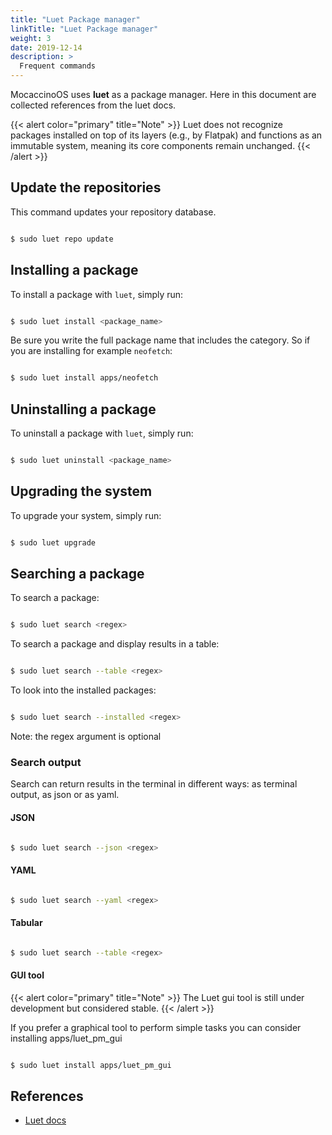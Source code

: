 ```yaml
---
title: "Luet Package manager"
linkTitle: "Luet Package manager"
weight: 3
date: 2019-12-14
description: >
  Frequent commands
---
```


MocaccinoOS uses **luet** as a package manager. Here in this document are collected references from the luet docs.

{{< alert color="primary" title="Note" >}}
Luet does not recognize packages installed on top of its layers (e.g., by Flatpak) and functions as an immutable system, meaning its core components remain unchanged.
{{< /alert >}}

## Update the repositories

This command updates your repository database.

```bash

$ sudo luet repo update

```

## Installing a package

To install a package with `luet`, simply run:

```bash

$ sudo luet install <package_name>

```
Be sure you write the full package name that includes the category. 
So if you are installing for example `neofetch`:

```bash

$ sudo luet install apps/neofetch

```

## Uninstalling a package

To uninstall a package with `luet`, simply run:

```bash

$ sudo luet uninstall <package_name>

```

## Upgrading the system

To upgrade your system, simply run:

```bash

$ sudo luet upgrade

```

## Searching a package

To search a package:

```bash

$ sudo luet search <regex>

```

To search a package and display results in a table:

```bash

$ sudo luet search --table <regex>

```

To look into the installed packages:

```bash

$ sudo luet search --installed <regex>

```

Note: the regex argument is optional


### Search output

Search can return results in the terminal in different ways: as terminal output, as json or as yaml.

#### JSON

```bash

$ sudo luet search --json <regex>

```

#### YAML

```bash

$ sudo luet search --yaml <regex>

```

#### Tabular


```bash

$ sudo luet search --table <regex>

```

#### GUI tool

{{< alert color="primary" title="Note" >}}
The Luet gui tool is still under development but considered stable.
{{< /alert >}}

If you prefer a graphical tool to perform simple tasks you can consider installing apps/luet_pm_gui

```bash

$ sudo luet install apps/luet_pm_gui

```

## References

- [Luet docs](https://luet.io/docs/concepts/overview/usage/)
